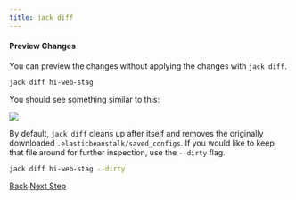 ```yaml
---
title: jack diff
---
```


#### Preview Changes

You can preview the changes without applying the changes with `jack diff`.

```sh
jack diff hi-web-stag
```

You should see something similar to this:

<img src="/img/tutorials/jack-diff.png" class="doc-photo" />

By default, `jack diff` cleans up after itself and removes the originally downloaded `.elasticbeanstalk/saved_configs`.  If you would like to keep that file around for further inspection, use the `--dirty` flag.

```sh
jack diff hi-web-stag --dirty
```

<a class="btn btn-basic" href="{% link _docs/jack-apply.md %}">Back</a>
<a class="btn btn-primary" href="{% link _docs/jack-deploy.md %}">Next Step</a>
